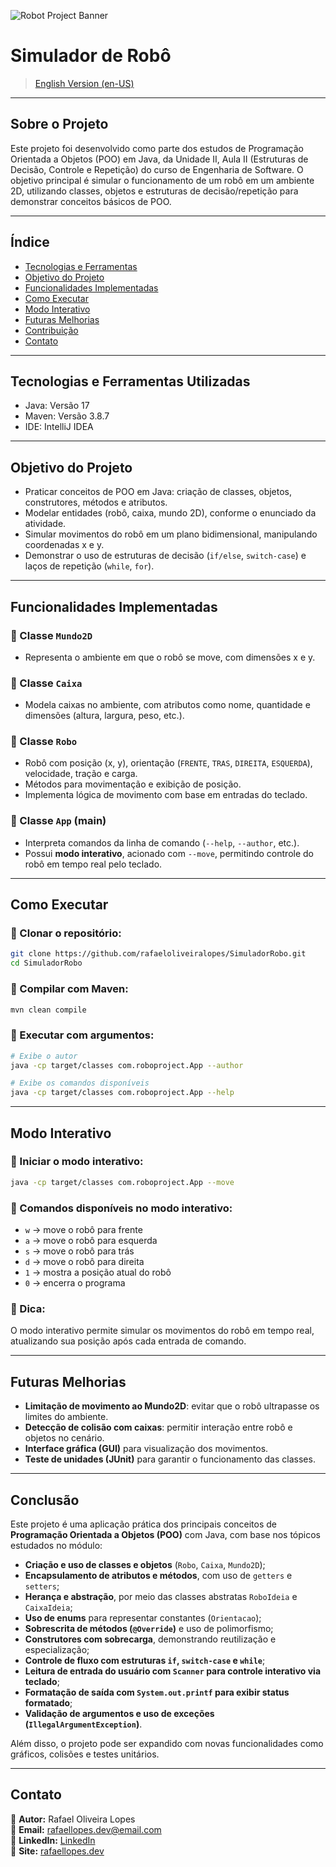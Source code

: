 
![Robot Project Banner](https://github.com/user-attachments/assets/4cfc9f99-497b-4120-9ee6-40d67677ed3e)

# Simulador de Robô

> [English Version (en-US)](README.en.md)

---

## Sobre o Projeto

Este projeto foi desenvolvido como parte dos estudos de Programação Orientada a Objetos (POO) em Java, da Unidade II, Aula II (Estruturas de Decisão, Controle e Repetição) do curso de Engenharia de Software. O objetivo principal é simular o funcionamento de um robô em um ambiente 2D, utilizando classes, objetos e estruturas de decisão/repetição para demonstrar conceitos básicos de POO.

---

## Índice

- [Tecnologias e Ferramentas](#tecnologias-e-ferramentas)
- [Objetivo do Projeto](#objetivo-do-projeto)
- [Funcionalidades Implementadas](#funcionalidades-implementadas)
- [Como Executar](#como-executar)
- [Modo Interativo](#modo-interativo)
- [Futuras Melhorias](#futuras-melhorias)
- [Contribuição](#contribuição)
- [Contato](#contato)

---

## Tecnologias e Ferramentas Utilizadas

- Java: Versão 17
- Maven: Versão 3.8.7
- IDE: IntelliJ IDEA

---

## Objetivo do Projeto

- Praticar conceitos de POO em Java: criação de classes, objetos, construtores, métodos e atributos.
- Modelar entidades (robô, caixa, mundo 2D), conforme o enunciado da atividade.
- Simular movimentos do robô em um plano bidimensional, manipulando coordenadas x e y.
- Demonstrar o uso de estruturas de decisão (`if/else`, `switch-case`) e laços de repetição (`while`, `for`).

---

## Funcionalidades Implementadas

### 🔹 Classe `Mundo2D`
- Representa o ambiente em que o robô se move, com dimensões x e y.

### 🔹 Classe `Caixa`
- Modela caixas no ambiente, com atributos como nome, quantidade e dimensões (altura, largura, peso, etc.).

### 🔹 Classe `Robo`
- Robô com posição (x, y), orientação (`FRENTE`, `TRAS`, `DIREITA`, `ESQUERDA`), velocidade, tração e carga.
- Métodos para movimentação e exibição de posição.
- Implementa lógica de movimento com base em entradas do teclado.

### 🔹 Classe `App` (main)
- Interpreta comandos da linha de comando (`--help`, `--author`, etc.).
- Possui **modo interativo**, acionado com `--move`, permitindo controle do robô em tempo real pelo teclado.

---

## Como Executar

### 🔹 Clonar o repositório:
```bash
git clone https://github.com/rafaeloliveiralopes/SimuladorRobo.git
cd SimuladorRobo
```

### 🔹 Compilar com Maven:
```bash
mvn clean compile
```

### 🔹 Executar com argumentos:
```bash
# Exibe o autor
java -cp target/classes com.roboproject.App --author

# Exibe os comandos disponíveis
java -cp target/classes com.roboproject.App --help
```

---

## Modo Interativo

### 🔹 Iniciar o modo interativo:
```bash
java -cp target/classes com.roboproject.App --move
```

### 🔹 Comandos disponíveis no modo interativo:
- `w` → move o robô para frente
- `a` → move o robô para esquerda
- `s` → move o robô para trás
- `d` → move o robô para direita
- `1` → mostra a posição atual do robô
- `0` → encerra o programa

### 🧠 Dica:
O modo interativo permite simular os movimentos do robô em tempo real, atualizando sua posição após cada entrada de comando.

---

## Futuras Melhorias

- **Limitação de movimento ao Mundo2D**: evitar que o robô ultrapasse os limites do ambiente.
- **Detecção de colisão com caixas**: permitir interação entre robô e objetos no cenário.
- **Interface gráfica (GUI)** para visualização dos movimentos.
- **Teste de unidades (JUnit)** para garantir o funcionamento das classes.

---

## Conclusão

Este projeto é uma aplicação prática dos principais conceitos de **Programação Orientada a Objetos (POO)** com Java, com base nos tópicos estudados no módulo:

- **Criação e uso de classes e objetos** (`Robo`, `Caixa`, `Mundo2D`);
- **Encapsulamento de atributos e métodos**, com uso de `getters` e `setters`;
- **Herança e abstração**, por meio das classes abstratas `RoboIdeia` e `CaixaIdeia`;
- **Uso de enums** para representar constantes (`Orientacao`);
- **Sobrescrita de métodos (`@Override`)** e uso de polimorfismo;
- **Construtores com sobrecarga**, demonstrando reutilização e especialização;
- **Controle de fluxo com estruturas `if`, `switch-case` e `while`**;
- **Leitura de entrada do usuário com `Scanner` para controle interativo via teclado**;
- **Formatação de saída com `System.out.printf` para exibir status formatado**;
- **Validação de argumentos e uso de exceções (`IllegalArgumentException`)**.

Além disso, o projeto pode ser expandido com novas funcionalidades como gráficos, colisões e testes unitários.

---

## Contato
🔹 **Autor:** Rafael Oliveira Lopes  
🔹 **Email:** rafaellopes.dev@email.com  
🔹 **LinkedIn:** [LinkedIn](https://www.linkedin.com/in/rafael-lopes-desenvolvedor-fullstack/)  
🔹 **Site:** [rafaellopes.dev](https://rafaellopes.dev)  

